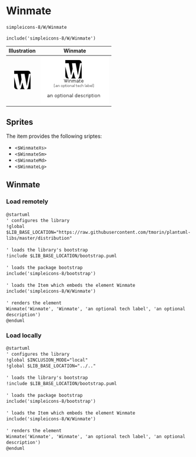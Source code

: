 # Winmate


```text
simpleicons-8/W/Winmate
```

```text
include('simpleicons-8/W/Winmate')
```



| Illustration | Winmate |
| :---: | :---: |
| ![illustration for Illustration](../../simpleicons-8/W/Winmate.png) | ![illustration for Winmate](../../simpleicons-8/W/Winmate.Local.png) |



## Sprites
The item provides the following sriptes:

- `<$WinmateXs>`
- `<$WinmateSm>`
- `<$WinmateMd>`
- `<$WinmateLg>`





## Winmate

### Load remotely
```plantuml
@startuml
' configures the library
!global $LIB_BASE_LOCATION="https://raw.githubusercontent.com/tmorin/plantuml-libs/master/distribution"

' loads the library's bootstrap
!include $LIB_BASE_LOCATION/bootstrap.puml

' loads the package bootstrap
include('simpleicons-8/bootstrap')

' loads the Item which embeds the element Winmate
include('simpleicons-8/W/Winmate')

' renders the element
Winmate('Winmate', 'Winmate', 'an optional tech label', 'an optional description')
@enduml
```

### Load locally
```plantuml
@startuml
' configures the library
!global $INCLUSION_MODE="local"
!global $LIB_BASE_LOCATION="../.."

' loads the library's bootstrap
!include $LIB_BASE_LOCATION/bootstrap.puml

' loads the package bootstrap
include('simpleicons-8/bootstrap')

' loads the Item which embeds the element Winmate
include('simpleicons-8/W/Winmate')

' renders the element
Winmate('Winmate', 'Winmate', 'an optional tech label', 'an optional description')
@enduml
```


